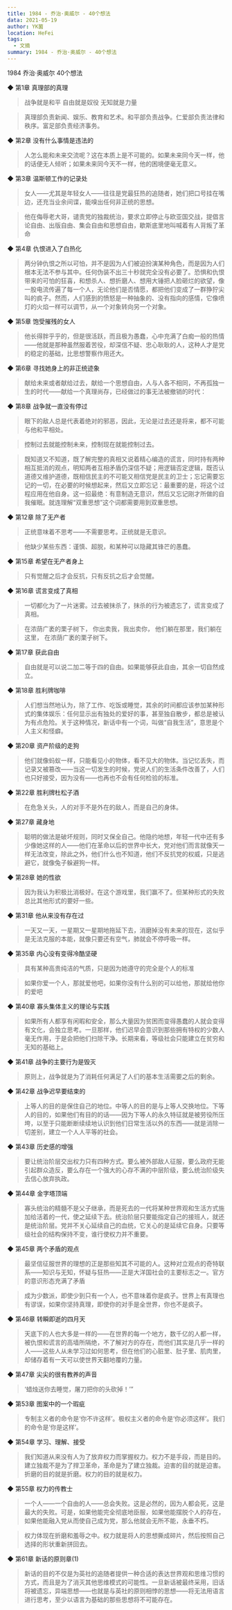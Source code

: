```yaml
---
title: 1984 - 乔治·奥威尔 - 40个想法
data: 2021-05-19
author: YK菌
location: HeFei
tags:
  - 文摘
summary: 1984 - 乔治·奥威尔 - 40个想法
---
```



1984
乔治·奥威尔
40个想法

◆ 第1章 真理部的真理

> 战争就是和平    自由就是奴役    无知就是力量

> 真理部负责新闻、娱乐、教育和艺术。和平部负责战争。仁爱部负责法律和秩序。富足部负责经济事务。

◆ 第2章 没有什么事情是违法的

> 人怎么能和未来交流呢？这在本质上是不可能的。如果未来同今天一样，他的话便无人倾听；如果未来同今天不一样，他的困境便毫无意义。

◆ 第3章 温斯顿工作的记录处

> 女人——尤其是年轻女人——往往是党最狂热的追随者，她们把口号挂在嘴边，还充当业余间谍，能嗅出任何非正统的思想。

> 他在侮辱老大哥，谴责党的独裁统治，要求立即停止与欧亚国交战，提倡言论自由、出版自由、集会自由和思想自由，歇斯底里地叫喊着有人背叛了革命

◆ 第4章 仇恨进入了白热化

> 两分钟仇恨之所以可怕，并不是因为人们被迫扮演某种角色，而是因为人们根本无法不参与其中。任何伪装不出三十秒就完全没有必要了。恐惧和仇恨带来的可怕的狂喜，和想杀人、想折磨人、想用大锤把人脸砸烂的欲望，像一股电流传遍了每一个人，无论他们是否情愿，都把他们变成了一群狰狞尖叫的疯子。然而，人们感到的愤怒是一种抽象的、没有指向的感情，它像喷灯的火焰一样可以调节，从一个对象转向另一个对象。

◆ 第5章 饱受摧残的女人

> 他长得胖乎乎的，但是很活跃，而且极为愚蠢，心中充满了白痴一般的热情——他就是那种虽然服着苦役，却深信不疑、忠心耿耿的人，这种人才是党的稳定的基础，比思想警察作用还大。

◆ 第6章 寻找她身上的非正统迹象

> 献给未来或者献给过去，献给一个思想自由，人与人各不相同，不再孤独一生的时代——献给一个真理尚存，已经做过的事无法被撤销的时代：

◆ 第8章 战争就一直没有停过

> 眼下的敌人总是代表着绝对的邪恶，因此，无论是过去还是将来，都不可能与他和平相处。

> 控制过去就能控制未来，控制现在就能控制过去。

> 既知道又不知道，既了解完整的真相又说着精心编造的谎言，同时持有两种相互抵消的观点，明知两者互相矛盾仍深信不疑；用逻辑否定逻辑，既否认道德又维护道德，既相信民主的不可能又相信党是民主的卫士；忘记需要忘记的一切，在必要的时候想起来，然后又立即忘记：最重要的是，将这个过程应用在他自身。这一招最绝：有意制造无意识，然后又忘记刚才所做的自我催眠。就连理解“双重思想”这个词都需要用到双重思想。

◆ 第12章 除了无产者

> 正统意味着不思考——不需要思考。正统就是无意识。

> 他缺少某些东西：谨慎、超脱，和某种可以隐藏其锋芒的愚蠢。

◆ 第15章 希望在无产者身上

> 只有觉醒之后才会反抗，只有反抗之后才会觉醒。

◆ 第16章 谎言变成了真相

> 一切都化为了一片迷雾。过去被抹杀了，抹杀的行为被遗忘了，谎言变成了真相。

> 在浓荫广袤的栗子树下，    你出卖我，我出卖你，    他们躺在那里，我们躺在这里，    在浓荫广袤的栗子树下。

◆ 第17章 获此自由

> 自由就是可以说二加二等于四的自由。如果能够获此自由，其余一切自然成立。

◆ 第18章 胜利牌咖啡

> 人们想当然地认为，除了工作、吃饭或睡觉，其余的时间都应该参加某种形式的集体娱乐：任何显示出有独处的爱好的事，甚至独自散步，都总是被认为有点危险。关于这种情况，新话中有一个词，叫做“自我生活”，意思是个人主义和怪癖。

◆ 第20章 资产阶级的走狗

> 他们就像蚂蚁一样，只能看见小的物体，看不见大的物体。当记忆丢失，而记录又被篡改——当这一切发生的时候，党说人们的生活条件改善了，人们也只好接受，因为没有——也再也不会有任何检验的标准。

◆ 第22章 胜利牌杜松子酒

> 在危急关头，人的对手不是外在的敌人，而是自己的身体。

◆ 第27章 藏身地

> 聪明的做法是破坏规则，同时又保全自己。他隐约地想，年轻一代中还有多少像她这样的人——他们在革命以后的世界中长大，党对他们而言就像天一样无法改变，除此之外，他们什么也不知道，他们不反抗党的权威，只是逃避它，就像兔子躲避狗一样。

◆ 第28章 她的性欲

> 因为我认为积极比消极好。在这个游戏里，我们赢不了。但某种形式的失败总比其他形式的要好一些。

◆ 第31章 他从来没有存在过

> 一天又一天，一星期又一星期地拖延下去，消磨掉没有未来的现在，这似乎是无法克服的本能，就像只要还有空气，肺就会不停呼吸一样。

◆ 第35章 内心没有变得冷酷坚硬

> 具有某种高贵纯洁的气质，只是因为她遵守的完全是个人的标准

> 如果你爱一个人，那就爱他吧，如果你没有什么别的可以给他，那就给他你的爱吧

◆ 第40章 寡头集体主义的理论与实践

> 如果所有人都享有闲暇和安全，那么大量因为贫困而变得愚蠢的人就会变得有文化，会独立思考。一旦那样，他们迟早会意识到那些拥有特权的少数人毫无作用，于是会把他们扫除干净。长期来看，等级社会只能建立在贫穷和无知的基础上。

◆ 第41章 战争的主要行为是毁灭

> 原则上，战争就是为了消耗任何满足了人们的基本生活需要之后的剩余。

◆ 第42章 战争迟早要结束的

> 上等人的目的是保住自己的地位。中等人的目的是与上等人交换地位。下等人的目的，如果他们有目的的话——因为下等人的永久特征就是被劳役所压垮，以至于只能断断续续地认识到他们日常生活以外的东西——就是消除一切差别，建立一个人人平等的社会。

◆ 第43章 历史感的增强

> 要让统治阶层交出权力只有四种方式。要么被外部敌人征服，要么政府无能引起群众造反，要么存在一个强大的心存不满的中层阶级，要么统治阶级失去信心放弃执政。

◆ 第44章 金字塔顶端

> 寡头统治的精髓不是父子继承，而是死去的一代将某种世界观和生活方式施加给活着的一代，使之延续下去。统治阶层只要能指定自己的接班人，就还是统治阶层。党并不关心延续自己的血统，它关心的是延续它自身。只要等级社会的结构保持不变，谁行使权力并不重要。

◆ 第45章 两个矛盾的观点

> 最坚信征服世界的理想的正是那些知其不可能的人。这种对立观点的奇特联系——知识与无知，怀疑与狂热——正是大洋国社会的主要标志之一。官方的意识形态充满了矛盾

> 成为少数派，即使少到只有一个人，也不意味着你是疯子。世界上有真理也有谬误，如果你坚持真理，即使你的对手是全世界，你也不是疯子。

◆ 第46章 转瞬即逝的四月天

> 天底下的人也大多是一样的——在世界的每一个地方，数千亿的人都一样，被仇恨和谎言的高墙所隔绝，不了解对方的存在，而他们其实是几乎一样的人——这些人从未学习过如何思考，但在他们的心脏里、肚子里、肌肉里，却储存着有一天可以使世界天翻地覆的力量。

◆ 第47章 尖尖的很有教养的声音

> ‘蜡烛送你去睡觉，屠刀把你的头砍掉！’”

◆ 第53章 图案中的一个瑕疵

> 专制主义者的命令是‘你不许这样’。极权主义者的命令是‘你必须这样’。我们的命令是‘你是这样’。

◆ 第54章 学习、理解、接受

> 我们知道从来没有人为了放弃权力而掌握权力。权力不是手段，而是目的。建立独裁不是为了捍卫革命，革命是为了建立独裁。迫害的目的就是迫害。折磨的目的就是折磨。权力的目的就是权力。

◆ 第55章 权力的传教士

> 一个人——一个自由的人——总会失败。这是必然的，因为人都会死，这是最大的失败。可是，如果他能完全彻底地臣服，如果他能摆脱个人的存在，如果他能融入党从而使自己成为党，那么他就会无所不能，永垂不朽。

> 权力体现在折磨和羞辱之中。权力就是将人的思想撕成碎片，然后按照自己选择的形状重新拼回去。

◆ 第61章 新话的原则章(1)

> 新话的目的不仅是为英社的追随者提供一种合适的表达世界观和思维习惯的方式，而且是为了消灭其他思维模式的可能性。一旦新话被最终采用，旧话将被遗忘，异端思想——也就是与英社的原则相悖的思想——将无法用语言进行思考，至少以语言为基础的那些思想将不可能存在。


